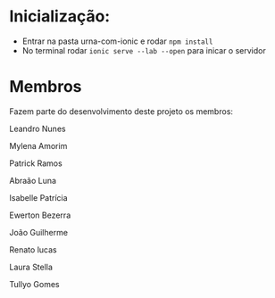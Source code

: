# Inicialização:

- Entrar na pasta urna-com-ionic e rodar ```npm install```
- No terminal rodar ```ionic serve --lab --open``` para inicar o servidor

# Membros

Fazem parte do desenvolvimento deste projeto os membros:

Leandro Nunes

Mylena Amorim 

Patrick Ramos

Abraão Luna

Isabelle Patrícia

Ewerton Bezerra

João Guilherme

Renato lucas

Laura Stella

Tullyo Gomes
